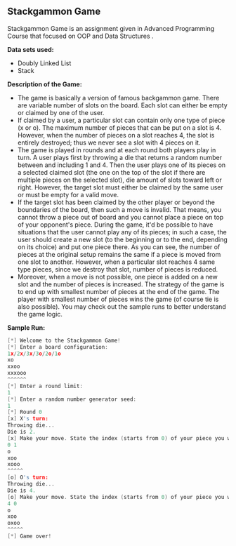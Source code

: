 ## **Stackgammon Game**

Stackgammon Game is an assignment given in Advanced Programming Course that focused on OOP and Data Structures .

**Data sets used:** 
- Doubly Linked List
-  Stack

**Description of the Game:**

- The game is basically a version of famous backgammon game. There are variable number of slots on the board.    Each slot can either be empty or claimed by one of the user.     
- If claimed by a user, a particular slot can contain only one type of piece (x or o). The maximum number of pieces that can be put on a slot is 4. However, when the number of pieces on a slot reaches 4, the slot is entirely destroyed; thus we never see a slot with 4 pieces on it.     
- The game is played in rounds and at each round both players play in turn. A user plays first by throwing a die that returns a random number between and including 1 and 4. Then the user plays one of its pieces on a selected claimed slot (the one on the top of the slot if there are multiple pieces on the selected slot), die amount of slots toward left or right. However, the target slot must either be claimed by the same user or must be empty for a valid move. 
- If the target slot has been claimed by the other player or beyond the boundaries of the board, then such a move is invalid. That means, you cannot throw a piece out of board and you cannot place a piece on top of your opponent's piece. During the game, it'd be possible to have situations that the user cannot play any of its pieces; in such a case, the user should create a new slot (to the beginning or to the end, depending on its choice) and put one piece there. As you can see, the number of pieces at the original setup remains the same if a piece is moved from one slot to another. However, when a particular slot reaches 4 same type pieces, since we destroy that slot, number of pieces is reduced. 
- Moreover, when a move is not possible, one piece is added on a new slot and the number of pieces is increased. The strategy of the game is to end up with smallest number of pieces at the end of the game. The player with smallest number of pieces wins the game (of course tie is also possible). You may check out the sample runs to better understand the game logic.


**Sample Run:**

```cpp
[*] Welcome to the Stackgammon Game!
[*] Enter a board configuration:
1x/2x/3x/3o/2o/1o
xo
xxoo
xxxooo
^^^^^^
[*] Enter a round limit:
1
[*] Enter a random number generator seed:
1
[*] Round 0
[x] X's turn:
Throwing die...
Die is 2.
[x] Make your move. State the index (starts from 0) of your piece you want to move, and right (1) or left (0):
0 1
o
xoo
xooo
^^^^^
[o] O's turn:
Throwing die...
Die is 4.
[o] Make your move. State the index (starts from 0) of your piece you want to move, and right (1) or left (0):
4 0
o
xoo
oxoo
^^^^^
[*] Game over!
```


